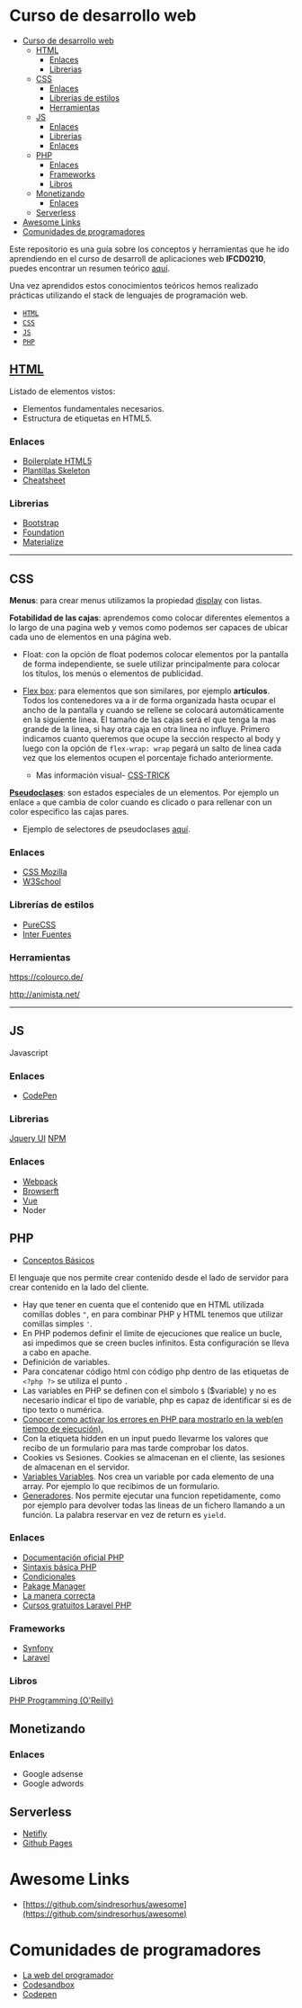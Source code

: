 # Curso de desarrollo web

- [Curso de desarrollo web](#curso-de-desarrollo-web)
  - [HTML](#html)
    - [Enlaces](#enlaces)
    - [Librerias](#librerias)
  - [CSS](#css)
    - [Enlaces](#enlaces-1)
    - [Librerías de estilos](#librer%c3%adas-de-estilos)
    - [Herramientas](#herramientas)
  - [JS](#js)
    - [Enlaces](#enlaces-2)
    - [Librerias](#librerias-1)
    - [Enlaces](#enlaces-3)
  - [PHP](#php)
    - [Enlaces](#enlaces-4)
    - [Frameworks](#frameworks)
    - [Libros](#libros)
  - [Monetizando](#monetizando)
    - [Enlaces](#enlaces-5)
  - [Serverless](#serverless)
- [Awesome Links](#awesome-links)
- [Comunidades de programadores](#comunidades-de-programadores)

Este repositorio es una guía sobre los conceptos y herramientas que he ido aprendiendo en el curso de desarroll de aplicaciones web **IFCD0210**, puedes encontrar un resumen teórico [aquí](http://sorianotech.github.io).

Una vez aprendidos estos conocimientos teóricos hemos realizado prácticas utilizando el stack de lenguajes de programación web.

- [`HTML`](https://www.w3.org/TR/?tag=html)
- [`CSS`](https://www.w3.org/TR/?tag=css)
- [`JS`](https://en.wikipedia.org/wiki/ECMAScript)
- [`PHP`](https://www.php.net/)

## [HTML](html.md)

Listado de elementos vistos:

- Elementos fundamentales necesarios.
- Estructura de etiquetas en HTML5.

### Enlaces

- [Boilerplate HTML5](https://html5boilerplate.com/)
- [Plantillas Skeleton](http://getskeleton.com/)
- [Cheatsheet](https://htmlcheatsheet.com/)

### Librerias

- [Bootstrap](https://getbootstrap.com/docs/)
- [Foundation](https://foundation.zurb.com/)
- [Materialize](https://materializecss.com/)

---

## CSS

**Menus**: para crear menus utilizamos la propiedad [display](https://www.w3schools.com/css/css_inline-block.asp) con listas.

**Fotabilidad de las cajas**: aprendemos como colocar diferentes elementos a lo largo de una pagina web y vemos como podemos ser capaces de ubicar cada uno de elementos en una página web.

- Float: con la opción de float podemos colocar elementos por la pantalla de forma independiente, se suele utilizar principalmente para colocar los títulos, los menús o elementos de publicidad.

- [Flex box](https://lenguajecss.com/p/css/propiedades/flexbox): para elementos que son similares, por ejemplo **artículos**. Todos los contenedores va a ir de forma organizada hasta ocupar el ancho de la pantalla y cuando se rellene se colocará automáticamente en la siguiente linea. El tamaño de las cajas será el que tenga la mas grande de la linea, si hay otra caja en otra linea no influye. Primero indicamos cuanto queremos que ocupe la sección respecto al body y luego con la opción de `flex-wrap: wrap` pegará un salto de linea cada vez que los elementos ocupen el porcentaje fichado anteriormente.
  - Mas información visual- [CSS-TRICK](https://css-tricks.com/snippets/css/a-guide-to-flexbox/)

**[Pseudoclases](https://developer.mozilla.org/es/docs/Web/CSS/Pseudo-classes)**: son estados especiales de un elementos. Por ejemplo un enlace `a` que cambia de color cuando es clicado o para rellenar con un color especifico las cajas pares.

- Ejemplo de selectores de pseudoclases [aquí](http://byverdu.es/css3-como-usar-los-selectores-de-las-pseudo-classes-nth-child-nth-of-type-y-not/).

### Enlaces

- [CSS Mozilla](https://developer.mozilla.org/es/docs/Web/CSS)
- [W3School](https://www.w3schools.com/css/default.asp)

### Librerías de estilos

- [PureCSS](https://purecss.io/)
- [Inter Fuentes](https://rsms.me/inter/samples/)


### Herramientas

https://colourco.de/

http://animista.net/

---

## JS

Javascript

### Enlaces

- [CodePen](https://codepen.io)

### Librerias

[Jquery UI](https://jqueryui.com/)
[NPM](https://www.npmjs.com/)

### Enlaces

- [Webpack](https://webpack.js.org/)
- [Browserft](http://browserify.org/)
- [Vue](https://vuejs.org/)
- Noder

## PHP

- [Conceptos Básicos](conceptos_basicos_php.pdf)

El lenguaje que nos permite crear contenido desde el lado de servidor para crear contenido en la lado del cliente.

- Hay que tener en cuenta que el contenido que en HTML utilizada comillas dobles `"`, en para combinar PHP y HTML tenemos que utilizar comillas simples `'`.
- En PHP podemos definir el limite de ejecuciones que realice un bucle, asi impedimos que se creen bucles infinitos. Esta configuración se lleva a cabo en apache.
- Definición de variables.
- Para concatenar código html con código php dentro de las etiquetas de `<?php ?>` se utiliza el punto `.`
- Las variables en PHP se definen con el símbolo `$` (\$variable) y no es necesario indicar el tipo de variable, php es capaz de identificar si es de tipo texto o numérica.
- [Conocer como activar los errores en PHP para mostrarlo en la web(en tiempo de ejecución).](https://www.anerbarrena.com/mostrar-errores-php-608/)
- Con la etiqueta hidden en un input puedo llevarme los valores que recibo de un formulario para mas tarde comprobar los datos.
- Cookies vs Sesiones. Cookies se almacenan en el cliente, las sesiones de almacenan en el servidor.
- [Variables Variables](https://www.php.net/manual/es/language.variables.variable.php). Nos crea un variable por cada elemento de una array. Por ejemplo lo que recibimos de un formulario. 
- [Generadores](https://www.php.net/manual/es/language.generators.overview.php). Nos permite ejecutar una funcion repetidamente, como por ejemplo para devolver todas las lineas de un fichero llamando a un función. La palabra reservar en vez de return es `yield`.


### Enlaces

- [Documentación oficial PHP](https://www.php.net/manual/es/)
- [Sintaxis básica PHP](https://www.php.net/manual/es/language.basic-syntax.phpmode.php)
- [Condicionales](https://www.php.net/manual/es/control-structures.if.php)
- [Pakage Manager](https://packagist.org/)
- [La manera correcta](https://phptherightway.com/)
- [Cursos gratuitos Laravel PHP](https://laracasts.com/)

### Frameworks

- [Synfony](https://symfony.es/)
- [Laravel](https://laravel.com/docs/5.8/installation)

### Libros

[PHP Programming (O'Reilly)](https://docstore.mik.ua/orelly/webprog/php/index.htm)

## Monetizando

### Enlaces

- Google adsense
- Google adwords

## Serverless

- [Netifly](https://www.netlify.com/)
- [Github Pages](https://pages.github.com/)

# Awesome Links

- [https://github.com/sindresorhus/awesome](https://github.com/sindresorhus/awesome)

# Comunidades de programadores

- [La web del programador](https://www.lawebdelprogramador.com/)
- [Codesandbox](https://codesandbox.io)
- [Codepen](https://codepen.io/)
